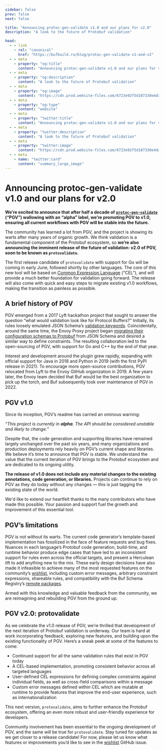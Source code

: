 ```yaml
---
sidebar: false
prev: false
next: false

title: "Announcing protoc-gen-validate v1.0 and our plans for v2.0"
description: "A look to the future of Protobuf validation"

head:
  - - link
    - rel: "canonical"
      href: "https://bufbuild.ru/blog/protoc-gen-validate-v1-and-v2"
  - - meta
    - property: "og:title"
      content: "Announcing protoc-gen-validate v1.0 and our plans for v2.0"
  - - meta
    - property: "og:description"
      content: "A look to the future of Protobuf validation"
  - - meta
    - property: "og:image"
      content: "https://cdn.prod.website-files.com/6723e92f5d187330e4da8144/6750cc9c214b0f9818ffefc7_protoc-gen-validate%20v1.png"
  - - meta
    - property: "og:type"
      content: "website"
  - - meta
    - property: "twitter:title"
      content: "Announcing protoc-gen-validate v1.0 and our plans for v2.0"
  - - meta
    - property: "twitter:description"
      content: "A look to the future of Protobuf validation"
  - - meta
    - property: "twitter:image"
      content: "https://cdn.prod.website-files.com/6723e92f5d187330e4da8144/6750cc9c214b0f9818ffefc7_protoc-gen-validate%20v1.png"
  - - meta
    - name: "twitter:card"
      content: "summary_large_image"
---
```


# Announcing protoc-gen-validate v1.0 and our plans for v2.0

**We’re excited to announce that after half a decade of** [**`protoc-gen-validate`**](https://github.com/bufbuild/protoc-gen-validate) **(“PGV”) wallowing with an “alpha” label, we’re promoting PGV to v1.0, ensuring all current workflows with PGV will be stable into the future.**

The community has learned a lot from PGV, and the project is showing its warts after many years of organic growth. We think validation is a fundamental component of the Protobuf ecosystem, so **we’re also announcing the imminent release of the future of validation: v2.0 of PGV, soon to be known as `protovalidate`.**

The first release candidate of `protovalidate` with support for Go will be coming in early June, followed shortly by other languages. The core of this new tool will be based on [Common Expression Language](https://github.com/google/cel-spec) (“CEL”), and will provide a much better foundation for validation going forward. The release will also come with quick and easy steps to migrate existing v1.0 workflows, making the transition as painless as possible.

## A brief history of PGV

PGV emerged from a 2017 Lyft hackathon project that sought to answer the question “what would validation look like for Protocol Buffers?” Initially, its rules loosely emulated JSON Schema’s [validation keywords](https://json-schema.org/draft/2019-09/json-schema-validation.html). Coincidentally, around the same time, the Envoy Proxy project began [migrating their configuration schemas to Protobuf](https://blog.envoyproxy.io/the-universal-data-plane-api-d15cec7a) from JSON Schema and desired a similar way to define constraints. The resulting collaboration led to the open-sourcing of PGV, with support for Go and C++ by the end of that year.

Interest and development around the plugin grew rapidly, expanding with official support for Java in 2018 and Python in 2019 (with the first PyPI release in 2021). To encourage more open-source contributions, PGV relocated from Lyft to the Envoy GitHub organization in 2019. A few years later, the Envoy team decided that Buf would be the best organization to pick up the torch, and Buf subsequently took over maintenance of PGV in 2022.

## PGV v1.0

Since its inception, PGV’s readme has carried an ominous warning:

_“This project is currently in_ **_alpha_**_. The API should be considered unstable and likely to change.”_

Despite that, the code generation and supporting libraries have remained largely unchanged over the past six years, and many organizations and production deployments rely heavily on PGV’s current shape and libraries. We believe it’s time to announce that PGV is stable. We understand the value that the current iteration of PGV brings to the Protobuf ecosystem and are dedicated to its ongoing utility.

**The release of v1.0 does not include any material changes to the existing annotations, code generation, or libraries.** Projects can continue to rely on PGV as they do today without any changes — this is just tagging the existing state of the world.

We'd like to extend our heartfelt thanks to the many contributors who have made this possible. Your passion and support fuel the growth and improvement of this essential tool.

## PGV’s limitations

PGV is not without its warts. The current code generator’s template-based implementation has fossilized in the face of feature requests and bug fixes. Nuances in each language’s Protobuf code generation, build-time, and runtime behavior produce edge cases that have led to an inconsistent support for rules even across the official targets, and present a Herculean lift to add anything new to the mix. These early design decisions have also made it infeasible to achieve many of the most requested features on the community’s [wishlist](https://github.com/bufbuild/protoc-gen-validate/issues/638), including custom error messages, arbitrary constraint expressions, shareable rules, and compatibility with the Buf Schema Registry’s [remote packages](/docs/bsr/generated-sdks/tutorial/index.md).

Armed with this knowledge and valuable feedback from the community, we are reimagining and rebuilding PGV from the ground up.

## PGV v2.0: protovalidate

As we celebrate the v1.0 release of PGV, we’re thrilled that development of the next iteration of Protobuf validation is underway. Our team is hard at work incorporating feedback, exploring new features, and building upon the existing functionality of PGV. Here’s a sneak peek at some of the features to come:

- Continued support for all the same validation rules that exist in PGV today
- A CEL-based implementation, promoting consistent behavior across all targeted languages
- User-defined CEL expressions for defining complex constraints against individual fields, as well as cross-field comparisons within a message
- Custom error messages defined within CEL which are mutable at runtime to provide features that improve the end-user experience, such as internationalization

This next version, `protovalidate`, aims to further enhance the Protobuf ecosystem, offering an even more robust and user-friendly experience for developers.

Community involvement has been essential to the ongoing development of PGV, and the same will be true for `protovalidate`. Stay tuned for updates as we get closer to a release candidate! For now, please let us know what features or improvements you’d like to see in the [wishlist](https://github.com/bufbuild/protoc-gen-validate/issues/638) GitHub issue.

‍
